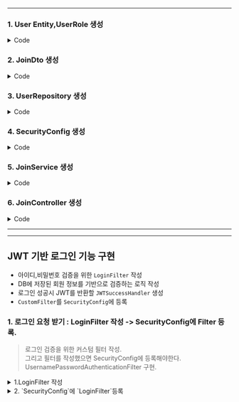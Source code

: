 
---

### 1. User Entity,UserRole 생성
<details><summary>Code</summary>

```java
@Getter
@Setter
@Entity(name = "users")
public class User {
    @Id
    @GeneratedValue(strategy = GenerationType.IDENTITY)
    private Long id;

    private String username;
    private String password;

    @Enumerated(EnumType.STRING)
    UserRole role;

}
```
```java
@Getter
@RequiredArgsConstructor
public enum UserRole {
    ROLE_ADMIN,
    ROLE_USER
}
```


</details>

### 2. JoinDto 생성
<details><summary>Code</summary>

</details>

### 3. UserRepository 생성
<details> <summary> Code </summary>

```java
public interface UserRepository extends JpaRepository<User, Long> {

    Boolean existsByUsername(String username);

}
```
</details>

### 4. SecurityConfig 생성
<details><summary>Code</summary>

```java
@Configuration
@EnableWebSecurity
public class SecurityConfig {

    @Bean
    BCryptPasswordEncoder bCryptPasswordEncoder() {
        return new BCryptPasswordEncoder();
    }
    @Bean
    public SecurityFilterChain filter(HttpSecurity http) throws Exception {
        http
                .csrf(AbstractHttpConfigurer::disable)
                .formLogin(AbstractHttpConfigurer::disable)
                .httpBasic(AbstractHttpConfigurer::disable)

                .authorizeHttpRequests((auth) -> auth
                        .requestMatchers("/", "/login", "/join").permitAll()
                        .requestMatchers("/admin").hasRole("ADMIN")
                        .anyRequest().authenticated());
        http
                .sessionManagement((session) -> session
                        .sessionCreationPolicy(SessionCreationPolicy.STATELESS));
        return http.build();
    }
}
```
</details>

### 5. JoinService 생성
<details> <summary> Code </summary>

```java
@Service
public class JoinService {

    private final UserRepository userRepository;
    private final BCryptPasswordEncoder encoder;

    public JoinService(UserRepository userRepository, BCryptPasswordEncoder encoder) {
        this.userRepository = userRepository; //초기화
        this.encoder = encoder;
    }

    public void joinProcess(JoinDto joinDto) {
        String username = joinDto.getUsername();
        String password = joinDto.getPassword();
        Boolean isExist = userRepository.existsByUsername(username);

        if (isExist) {
            return;
        }
        User data = new User();

        data.setUsername(username);
        data.setPassword(encoder.encode(password));
        data.setRole(ROLE_ADMIN);

        userRepository.save(data);
    }
}
```

</details>

### 6. JoinController 생성

<details><summary>Code</summary>

```java
@Controller
@ResponseBody
public class JoinController {

    private final JoinService joinService;

    public JoinController(JoinService joinService){
        this.joinService = joinService;
    }

    @PostMapping("/join")
    public String joinProcess(JoinDto joinDto) {
        joinService.joinProcess(joinDto);
        return "oK";
    }
}
```

</details>



---






--- 

## JWT 기반 로그인 기능 구현

- 아이디,비밀번호 검증을 위한 `LoginFilter` 작성
- DB에 저장된 회원 정보를 기반으로 검증하는 로직 작성
- 로그인 성공시 JWT를 반환할 `JWTSuccessHandler` 생성
- `CustomFilter`를 `SecurityConfig`에 등록

### 1. 로그인 요청 받기 : LoginFilter 작성 -> SecurityConfig에 Filter 등록.
> 로그인 검증을 위한 커스텀 필터 작성.  
> 그리고 필터를 작성했으면 SecurityConfig에 등록해야한다.
>     UsernamePasswordAuthenticationFilter 구현.

<details><summary> 1.LoginFilter 작성</summary>

```java
@Slf4j
public class LoginFilter extends UsernamePasswordAuthenticationFilter {

    private final AuthenticationManager authenticationManager;

    public LoginFilter(AuthenticationManager authenticationManager) {
        this.authenticationManager = authenticationManager;
    }

    @Override
    public Authentication attemptAuthentication(HttpServletRequest req, HttpServletResponse res) throws AuthenticationException {
        String username = obtainUsername(req);
        String pw = obtainPassword(req);
        log.info("username : {}, pw : {}", username, pw);

        UsernamePasswordAuthenticationToken authToken = new UsernamePasswordAuthenticationToken(username, pw, null);

        return authenticationManager.authenticate(authToken);
    }

    @Override
    public void successfulAuthentication(HttpServletRequest req, HttpServletResponse res, FilterChain filter, Authentication auth) {


    }

    @Override
    public void unsuccessfulAuthentication(HttpServletRequest req, HttpServletResponse res, AuthenticationException authenticationException) {

    }


}

```

</details>

<details><summary> 2. `SecurityConfig`에 `LoginFilter`등록 </summary>

**SecurityConfig Code**

```Java

@Configuration
@EnableWebSecurity
public class SecurityConfig {

    private final AuthenticationConfiguration authConfig;

    public SecurityConfig(AuthenticationConfiguration authConfig) {
        this.authConfig = authConfig;
    }

    @Bean
    BCryptPasswordEncoder bCryptPasswordEncoder() {
        return new BCryptPasswordEncoder();
    }

    @Bean
    public AuthenticationManager authenticationManager(AuthenticationConfiguration authConfig) throws Exception {
        return authConfig.getAuthenticationManager();
    }

    @Bean
    public SecurityFilterChain filter(HttpSecurity http) throws Exception {
        http
                .csrf(AbstractHttpConfigurer::disable)
                .formLogin(AbstractHttpConfigurer::disable)
                .httpBasic(AbstractHttpConfigurer::disable)

                .authorizeHttpRequests((auth) -> auth
                        .requestMatchers("/", "/login", "/join").permitAll()
                        .requestMatchers("/admin").hasRole("ADMIN")
                        .anyRequest().authenticated());
        http
                .sessionManagement((session) -> session
                        .sessionCreationPolicy(SessionCreationPolicy.STATELESS));
        http
                .addFilterAt(new LoginFilter(authenticationManager(authConfig)), UsernamePasswordAuthenticationFilter.class);

        return http.build();
    }
}
```

- filter 등록 방법 : `SecurityFilterChain` `@Bean`에 `addFilterAt`을 사용하여 등록한다.

> addFilterBefore,After이 있는데, 기존의 필터를 `CustomFilter`로 대체 등록 할거기 때문에 `addFilterAt`를 사용한다.    
> 첫번째 parameter는 교체할 필터 : `new LoginFilter()`. 두번째 parameter는 교체될 기존 필터 : `UsernamePasswordAuthenticationFilter.class`

- 스프링 시큐리티에서 제공하는 Bean을 어느 클래스에서 생성자 주입을 했다면,  `SecurityConfig`에서도 Bean을 명시해줘야 스프링 컨텍스트가 찾을 수 있다.  
  이 경우엔 `LoginFilter`에서 `AuthenticationManager`을 생성자주입으로 쓰겠다 작성했으니,`SecurityConfig`에서도 마찬가지로 `AuthenticationManager`@Bean을 등록해준다.

```md
- AutehnticationManager : 검증 담당관. DB의 유저정보를 조회하여 `UserDetailsService`를 이용하여 검증.
- UsernamePasswordAuthenticationToken : username,password,role을 parameter로 받아오는 토큰이자 버킷
```

</details>